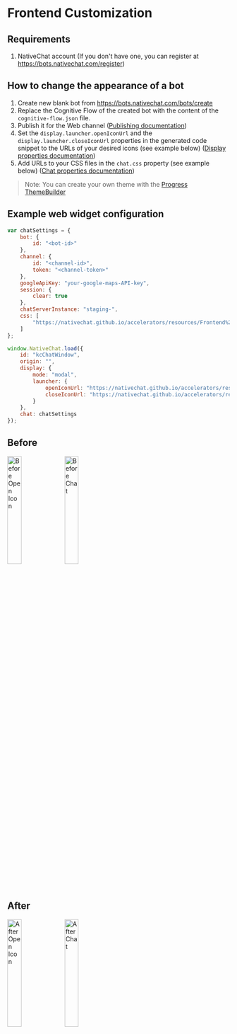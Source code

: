 # Frontend Customization

## Requirements
1. NativeChat account (If you don't have one, you can register at https://bots.nativechat.com/register)

## How to change the appearance of a bot
1. Create new blank bot from https://bots.nativechat.com/bots/create
2. Replace the Cognitive Flow of the created bot with the content of the `cognitive-flow.json` file.
3. Publish it for the Web channel ([Publishing documentation](https://docs.nativechat.com/docs/1.0/publishing/web.html))
4. Set the `display.launcher.openIconUrl` and the `display.launcher.closeIconUrl` properties in the generated code snippet to the URLs of your desired icons (see example below) ([Display properties documentation](https://docs.nativechat.com/docs/1.0/publishing/web.html#display-required))
5. Add URLs to your CSS files in the `chat.css` property (see example below) ([Chat properties documentation](https://docs.nativechat.com/docs/1.0/publishing/web.html#chat-required))
> Note: You can create your own theme with the [Progress ThemeBuilder](https://themebuilderapp.telerik.com)

## Example web widget configuration
```JavaScript
var chatSettings = {
    bot: {
        id: "<bot-id>"
    },
    channel: {
        id: "<channel-id>",
        token: "<channel-token>"
    },
    googleApiKey: "your-google-maps-API-key",
    session: {
        clear: true
    },
    chatServerInstance: "staging-",
    css: [
        "https://nativechat.github.io/accelerators/resources/Frontend%20Customization/style.css"
    ]
};

window.NativeChat.load({
    id: "kcChatWindow",
    origin: "",
    display: {
        mode: "modal",
        launcher: {
            openIconUrl: "https://nativechat.github.io/accelerators/resources/Frontend%20Customization/open-icon.svg",
            closeIconUrl: "https://nativechat.github.io/accelerators/resources/Frontend%20Customization/close-icon.svg"
        }
    },
    chat: chatSettings
});
```

## Before
<image src="../resources/Frontend%20Customization/before-open-icon.png" alt="Before Open Icon" style="width:25%;height:25%" /> <image src="../resources/Frontend%20Customization/before-chat.png" alt="Before Chat" style="width:25%;height:25%" />

## After
<image src="../resources/Frontend%20Customization/after-open-icon.png" alt="After Open Icon" style="width:25%;height:25%" /> <image src="../resources/Frontend%20Customization/after-chat.png" alt="After Chat" style="width:25%;height:25%" />

